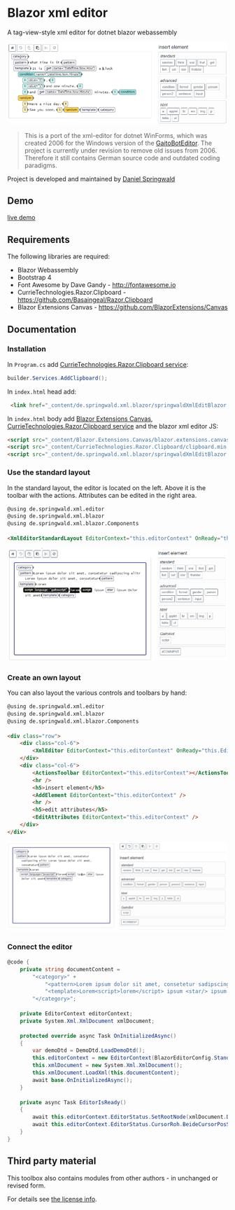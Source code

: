 # Blazor xml editor

A tag-view-style xml editor for dotnet blazor webassembly

![Blazor xml editor](images/blazor-xml-editor.png)

> This is a port of the xml-editor for dotnet WinForms, which was created 2006 for the Windows version of the [GaitoBotEditor](https://www.gaitobot.de).
> The project is currently under revision to remove old issues from 2006. Therefore it still contains German source code and outdated coding paradigms. 

Project is developed and maintained by [Daniel Springwald](https://blog.springwald.de)

## Demo

[live demo](https://www.springwald.de/demos/BlazorXmlEditor/)

## Requirements

The following libraries are required:

- Blazor Webassembly
- Bootstrap 4
- Font Awesome by Dave Gandy - http://fontawesome.io
- CurrieTechnologies.Razor.Clipboard - https://github.com/Basaingeal/Razor.Clipboard
- Blazor Extensions Canvas - https://github.com/BlazorExtensions/Canvas

## Documentation

### Installation

In `Program.cs` add [CurrieTechnologies.Razor.Clipboard service](https://github.com/Basaingeal/Razor.Clipboard):

```csharp
builder.Services.AddClipboard();
```

In `index.html` head add:

```html
 <link href="_content/de.springwald.xml.blazor/springwaldXmlEditBlazor.css"  rel="stylesheet"/>
```

In `index.html` body add [Blazor Extensions Canvas](https://github.com/BlazorExtensions/Canvas), [CurrieTechnologies.Razor.Clipboard service](https://github.com/Basaingeal/Razor.Clipboard) and the blazor xml editor JS:

```html
<script src="_content/Blazor.Extensions.Canvas/blazor.extensions.canvas.js"></script>
<script src="_content/CurrieTechnologies.Razor.Clipboard/clipboard.min.js"></script>
<script src="_content/de.springwald.xml.blazor/springwaldXmlEditBlazor.js"></script>
```

### Use the standard layout

In the standard layout, the editor is located on the left. 
Above it is the toolbar with the actions. 
Attributes can be edited in the right area.

```html
@using de.springwald.xml.editor
@using de.springwald.xml.blazor
@using de.springwald.xml.blazor.Components

<XmlEditorStandardLayout EditorContext="this.editorContext" OnReady="this.EditorIsReady" />
```

![standard layout](images/standardlayout.png)

### Create an own layout

You can also layout the various controls and toolbars by hand:

```html
@using de.springwald.xml.editor
@using de.springwald.xml.blazor
@using de.springwald.xml.blazor.Components

<div class="row">
    <div class="col-6">
        <XmlEditor EditorContext="this.editorContext" OnReady="this.EditorIsReady" />
    </div>
    <div class="col-6">
        <ActionsToolbar EditorContext="this.editorContext"></ActionsToolbar>
        <hr />
        <h5>insert element</h5>
        <AddElement EditorContext="this.editorContext" />
        <hr />
        <h5>edit attributes</h5>
        <EditAttributes EditorContext="this.editorContext" />
    </div>
</div>
```

![individual layout](images/individuallayout.png)

### Connect the editor

```csharp
@code {
    private string documentContent =    
        "<category>" +
            "<pattern>Lorem ipsum dolor sit amet, consetetur sadipscing elitr Lorem ipsum dolor sit amet, consetetur</pattern>" +
            "<template>Lorem<script>lorem</script> ipsum <star/> ipsum Dolor sit amet</template>" +
        "</category>";

    private EditorContext editorContext;
    private System.Xml.XmlDocument xmlDocument;

    protected override async Task OnInitializedAsync()
    {
        var demoDtd = DemoDtd.LoadDemoDtd();
        this.editorContext = new EditorContext(BlazorEditorConfig.StandardConfig, new DemoXmlRules(demoDtd));
        this.xmlDocument = new System.Xml.XmlDocument();
        this.xmlDocument.LoadXml(this.documentContent);
        await base.OnInitializedAsync();
    }

    private async Task EditorIsReady()
    {
        await this.editorContext.EditorStatus.SetRootNode(xmlDocument.DocumentElement);
        await this.editorContext.EditorStatus.CursorRoh.BeideCursorPosSetzenMitChangeEventWennGeaendert(xmlDocument.DocumentElement.ChildNodes[1].ChildNodes[1].FirstChild, cursor.XMLCursorPositionen.CursorAufNodeSelbstVorderesTag, 2);
    }
}
```

## Third party material

This toolbox also contains modules from other authors - in unchanged or revised form.

For details see [the license info](LICENSE.md).
